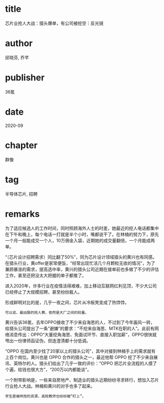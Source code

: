 # title
芯片业抢人大战：猎头爆单，有公司被挖空｜反光镜

# author
邱晓芬, 乔芊

# publisher
36氪

# date
2020-09

# chapter
群像

# tag
半导体芯片, 招聘

# remarks
为了适应候选人的工作时间，同时照顾海外人士的时差，她最近的挖人电话都集中在下午和晚上，每个电话一打就是半个小时，嘴都说干了。在林楠的努力下，原先一个月一般能成交一个人，10万佣金入袋，近期她的成交量翻倍，一个月能成两单。

“（芯片设计招聘需求）同比翻了50%”，同为芯片设计领域猎头的黄兴也有同感。在猎头行业，黄offer是家常便饭，“经常出现忙活几个月颗粒无收的情况”，为了兼顾暴涨的需求，提高选中率，黄兴的猎头公司近期在接单前也多做了不少的评估工作，甚至还把没太大把握的单子都推了。

进入2020年，许多行业在疫情活得艰难，加上移动互联网红利见顶，不少大公司已经停止了大规模招聘，甚至纷纷裁人。

形成鲜明对比的是，几乎一夜之间，芯片从冷板凳变成了热饽饽。

`可以说，最凶狠的抢人赛，依然是大厂之间的较量。`

黄兴告诉36氪，去年OPPO接收了不少来自海思的人，不过到了今年画风一转，给猎头公司提出了一条“避嫌”的要求：“不挖来自海思、MTK在职的人”。此前有网络消息传出：OPPO“大量挖角海思、免面试环节、直接入职加薪”，OPPO很快就甩出一份律师函证伪，但连澄清都十分低调。

“OPPO 在国内至少找了20家以上的猎头公司”，其中对接到林楠手上的需求就有上百个岗位。黄兴也是 OPPO 合作的猎头之一，最近他帮 OPPO 挖了不少来自展讯、英特尔的人。猎头们给出了几乎一致的评价：“OPPO 把芯片全流程的人摸了个遍，给钱也很大方”，“200万以内都能谈”。

一个附带影响是，一些来自房地产、制造业的猎头近期纷纷寻求转行，想加入芯片行业抢人大战。林楠和黄兴的对手也多了起来。 

`学生是被哄抢的资源，高校教师也纷纷被“盯上”。`
